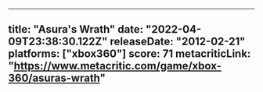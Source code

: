 
---
title: "Asura's Wrath"
date: "2022-04-09T23:38:30.122Z"
releaseDate: "2012-02-21"
platforms: ["xbox360"]
score: 71
metacriticLink: "https://www.metacritic.com/game/xbox-360/asuras-wrath"
---
